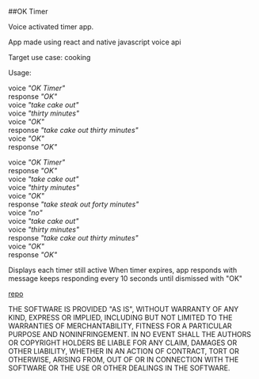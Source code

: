 ##OK Timer

Voice activated timer app.

App made using react and native javascript voice api

Target use case: cooking

Usage:

voice _"OK Timer"_  
response _"OK"_  
voice _"take cake out"_  
voice _"thirty minutes"_   
voice _"OK"_  
response _"take cake out thirty minutes"_  
voice _"OK"_  
response _"OK"_  

voice _"OK Timer"_  
response _"OK"_  
voice _"take cake out"_  
voice _"thirty minutes"_  
voice _"OK"_  
response _"take steak out forty minutes"_  
voice _"no"_  
voice _"take cake out"_  
voice _"thirty minutes"_  
response _"take cake out thirty minutes"_  
voice _"OK"_  
response _"OK"_  

Displays each timer still active
When timer expires, app responds with message 
keeps responding every 10 seconds until dismissed with
"OK"


[repo](https://github.com/Joegrundman/oktimer)

THE SOFTWARE IS PROVIDED "AS IS", WITHOUT WARRANTY OF ANY KIND, EXPRESS OR IMPLIED, 
INCLUDING BUT NOT LIMITED TO THE WARRANTIES OF MERCHANTABILITY, FITNESS FOR A PARTICULAR 
PURPOSE AND NONINFRINGEMENT. IN NO EVENT SHALL THE AUTHORS OR COPYRIGHT HOLDERS BE LIABLE 
FOR ANY CLAIM, DAMAGES OR OTHER LIABILITY, WHETHER IN AN ACTION OF CONTRACT, TORT OR 
OTHERWISE, ARISING FROM, OUT OF OR IN CONNECTION WITH THE SOFTWARE OR THE USE OR OTHER 
DEALINGS IN THE SOFTWARE.